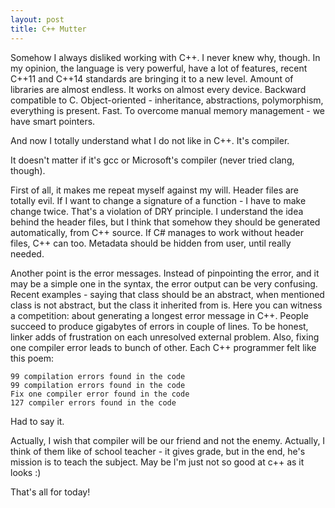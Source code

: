 ```yaml
---
layout: post
title: C++ Mutter
---
```


Somehow I always disliked working with C++. I never knew why, though. In my opinion, the language is very powerful, have a lot of features, recent C++11 and C++14 standards are bringing it to a new level. Amount of libraries are almost endless. It works on almost every device. Backward compatible to C. Object-oriented - inheritance, abstractions, polymorphism, everything is present. Fast. To overcome manual memory management - we have smart pointers.

And now I totally understand what I do not like in C++.
It's compiler.

It doesn't matter if it's gcc or Microsoft's compiler (never tried clang, though). 

First of all, it makes me repeat myself against my will. Header files are totally evil. If I want to change a signature of a function - I have to make change twice. That's a violation of DRY principle. I understand the idea behind the header files, but I think that somehow they should be generated automatically, from C++ source. If C# manages to work without header files, C++ can too. Metadata should be hidden from user, until really needed.

Another point is the error messages. Instead of pinpointing the error, and it may be a simple one in the syntax, the error output can be very confusing. Recent examples - saying that class should be an abstract, when mentioned class is not abstract, but the class it inherited from is. Here you can witness a competition: about generating a longest error message in C++. People succeed to produce gigabytes of errors in couple of lines. To be honest, linker adds of frustration on each unresolved external problem. Also, fixing one compiler error leads to bunch of other. Each C++ programmer felt like this poem:

    99 compilation errors found in the code
    99 compilation errors found in the code
    Fix one compiler error found in the code
    127 compiler errors found in the code

Had to say it.

Actually, I wish that compiler will be our friend and not the enemy. Actually, I think of them like of school teacher - it gives grade, but in the end, he's mission is to teach the subject. May be I'm just not so good at c++ as it looks :)

That's all for today!
